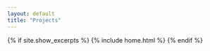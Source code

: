 ```yaml
---
layout: default
title: "Projects"
---
```



{% if site.show_excerpts %}
  {% include home.html %}
{% endif %}
